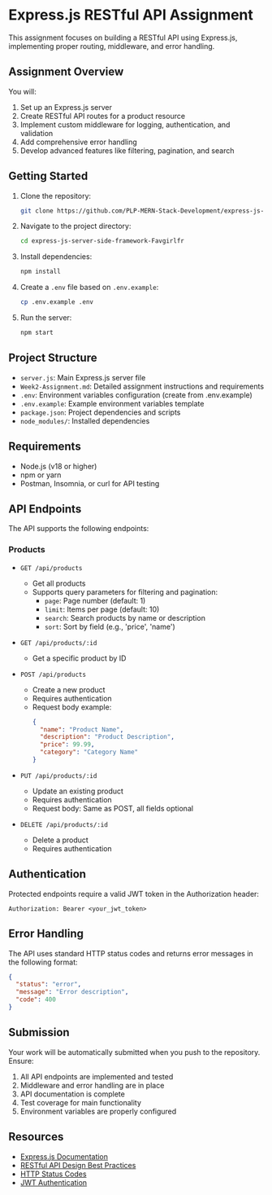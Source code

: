 # Express.js RESTful API Assignment

This assignment focuses on building a RESTful API using Express.js, implementing proper routing, middleware, and error handling.

## Assignment Overview

You will:
1. Set up an Express.js server
2. Create RESTful API routes for a product resource
3. Implement custom middleware for logging, authentication, and validation
4. Add comprehensive error handling
5. Develop advanced features like filtering, pagination, and search

## Getting Started

1. Clone the repository:
   ```bash
   git clone https://github.com/PLP-MERN-Stack-Development/express-js-server-side-framework-Favgirlfr.git
   ```
2. Navigate to the project directory:
   ```bash
   cd express-js-server-side-framework-Favgirlfr
   ```
3. Install dependencies:
   ```bash
   npm install
   ```
4. Create a `.env` file based on `.env.example`:
   ```bash
   cp .env.example .env
   ```
5. Run the server:
   ```bash
   npm start
   ```

## Project Structure

- `server.js`: Main Express.js server file
- `Week2-Assignment.md`: Detailed assignment instructions and requirements
- `.env`: Environment variables configuration (create from .env.example)
- `.env.example`: Example environment variables template
- `package.json`: Project dependencies and scripts
- `node_modules/`: Installed dependencies

## Requirements

- Node.js (v18 or higher)
- npm or yarn
- Postman, Insomnia, or curl for API testing

## API Endpoints

The API supports the following endpoints:

### Products

- `GET /api/products`
  - Get all products
  - Supports query parameters for filtering and pagination:
    - `page`: Page number (default: 1)
    - `limit`: Items per page (default: 10)
    - `search`: Search products by name or description
    - `sort`: Sort by field (e.g., 'price', 'name')

- `GET /api/products/:id`
  - Get a specific product by ID

- `POST /api/products`
  - Create a new product
  - Requires authentication
  - Request body example:
    ```json
    {
      "name": "Product Name",
      "description": "Product Description",
      "price": 99.99,
      "category": "Category Name"
    }
    ```

- `PUT /api/products/:id`
  - Update an existing product
  - Requires authentication
  - Request body: Same as POST, all fields optional

- `DELETE /api/products/:id`
  - Delete a product
  - Requires authentication

## Authentication

Protected endpoints require a valid JWT token in the Authorization header:
```
Authorization: Bearer <your_jwt_token>
```

## Error Handling

The API uses standard HTTP status codes and returns error messages in the following format:
```json
{
  "status": "error",
  "message": "Error description",
  "code": 400
}
```

## Submission

Your work will be automatically submitted when you push to the repository. Ensure:

1. All API endpoints are implemented and tested
2. Middleware and error handling are in place
3. API documentation is complete
4. Test coverage for main functionality
5. Environment variables are properly configured

## Resources

- [Express.js Documentation](https://expressjs.com/)
- [RESTful API Design Best Practices](https://restfulapi.net/)
- [HTTP Status Codes](https://developer.mozilla.org/en-US/docs/Web/HTTP/Status)
- [JWT Authentication](https://jwt.io/) 
